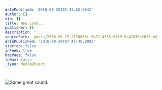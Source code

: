 ```yaml
---
dateModified: '2016-08-20T07:43:02.904Z'
author: []
via: {}
title: New Look...
publisher: {}
description: ''
sourcePath: _posts/2016-08-15-2f3888fc-9b22-4336-8ff9-0a42038e2bf3.md
datePublished: '2016-08-20T07:47:45.908Z'
starred: false
inFeed: true
hasPage: false
inNav: false
_type: MediaObject

---
```

![Same great sound. ](https://imgflo.herokuapp.com/graph/vahj1ThiexotieMo/80039ff6757e50675b935502724f9cc6/croprotate.jpg?cropheight=2926&cropwidth=4419&degrees=0&input=https%3A%2F%2Fthe-grid-user-content.s3-us-west-2.amazonaws.com%2F3f664732-7df8-4913-ba40-60ceb4e03f7c.jpg&x=0&y=0)